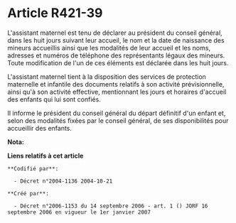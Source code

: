 # Article R421-39

L'assistant maternel est tenu de déclarer au président du conseil général, dans les huit jours suivant leur accueil, le nom
et la date de naissance des mineurs accueillis ainsi que les modalités de leur accueil et les noms, adresses et numéros de
téléphone des représentants légaux des mineurs. Toute modification de l'un de ces éléments est déclarée dans les huit jours.

L'assistant maternel tient à la disposition des services de protection maternelle et infantile des documents relatifs à son
activité prévisionnelle, ainsi qu'à son activité effective, mentionnant les jours et horaires d'accueil des enfants qui lui
sont confiés.

Il informe le président du conseil général du départ définitif d'un enfant et, selon des modalités fixées par le conseil
général, de ses disponibilités pour accueillir des enfants.

**Nota:**



**Liens relatifs à cet article**

	**Codifié par**:

	  - Décret n°2004-1136 2004-10-21

	**Créé par**:

	  - Décret n°2006-1153 du 14 septembre 2006 - art. 1 () JORF 16 septembre 2006 en vigueur le 1er janvier 2007
